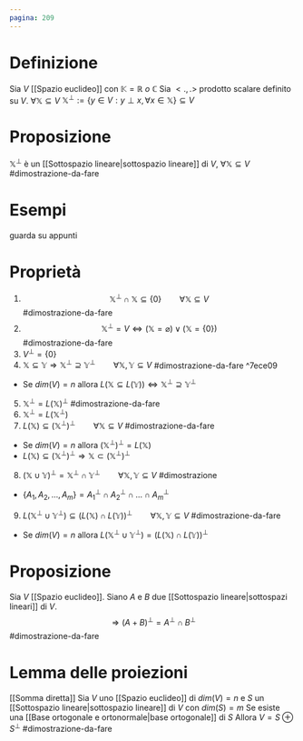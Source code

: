 ```yaml
---
pagina: 209
---
```

# Definizione
Sia $V$ [[Spazio euclideo]] con $\mathbb{K} = \mathbb{R}\ o\ \mathbb{C}$
Sia $<.,.>$ prodotto scalare definito su $V$.
$\forall \mathbb{X}\subseteq V$
$\mathbb{X}^\perp:=\{y\in V:y\perp x, \forall x\in \mathbb{X}\}\subseteq V$

# Proposizione
$\mathbb{X}^\perp$ è un [[Sottospazio lineare|sottospazio lineare]] di $V$, $\forall \mathbb{X}\subseteq V$
#dimostrazione-da-fare 

# Esempi
guarda su appunti

# Proprietà
1) $$\mathbb{X}^{\perp} \cap \mathbb{X} \subseteq \{0\}\qquad \forall \mathbb{X}\subseteq V$$
#dimostrazione-da-fare 
2) $$\mathbb{X}^{\perp}=V\iff(\mathbb{X}=\varnothing)\lor(\mathbb{X}=\{0\})$$
#dimostrazione-da-fare 
3) $V^{\perp}=\{0\}$
4) $\mathbb{X}\subseteq \mathbb{Y}\Rightarrow \mathbb{X}^\perp\supseteq \mathbb{Y}^\perp\qquad\forall\mathbb{X},\mathbb{Y}\subseteq V$
#dimostrazione-da-fare  ^7ece09
* Se $dim(V)=n$ allora $L(\mathbb{X}\subseteq L(\mathbb{Y}))\iff\mathbb{X}^{\perp}\supseteq \mathbb{Y}^\perp$
5) $\mathbb{X}^{\perp}=L(\mathbb{X})^{\perp}$ 
#dimostrazione-da-fare 
6) $\mathbb{X}^{\perp}=L(\mathbb{X}^{\perp})$
7) $L(\mathbb{X})\subseteq(\mathbb{X}^{\perp})^{\perp}\qquad \forall \mathbb{X}\subseteq V$
#dimostrazione-da-fare 
- Se $dim(V)=n$ allora $(\mathbb{X}^{\perp})^{\perp}=L(\mathbb{X})$
- $L(\mathbb{X})\subseteq (\mathbb{X}^{\perp})^{\perp}\Rightarrow \mathbb{X}\subset (\mathbb{X}^{\perp})^{\perp}$
8) $(\mathbb{X}\cup\mathbb{Y})^{\perp}=\mathbb{X}^{\perp}\cap \mathbb{Y}^{\perp}\qquad \forall \mathbb{X},\mathbb{Y}\subseteq V$
#dimostrazione 
- $\{A_1,A_2,\ldots,A_m\}=A_{1}^{\perp}\cap A_{2}^{\perp}\cap\ldots\cap A_{m}^{\perp}$
9) $L(\mathbb{X}^{\perp}\cup \mathbb{Y}^{\perp})\subseteq (L(\mathbb{X})\cap L(\mathbb{Y}))^{\perp}\qquad \forall \mathbb{X},\mathbb{Y}\subseteq V$
#dimostrazione-da-fare 
- Se $dim(V)=n$ allora $L(\mathbb{X}^{\perp}\cup \mathbb{Y}^{\perp})=(L(\mathbb{X})\cap L(\mathbb{Y}))^{\perp}$

# Proposizione
 Sia $V$ [[Spazio euclideo]].
 Siano $A$ e $B$ due [[Sottospazio lineare|sottospazi lineari]] di $V$.
 $$\Rightarrow (A+B)^{\perp}= A^{\perp}\cap B^{\perp}$$
 #dimostrazione-da-fare 
# Lemma delle proiezioni
[[Somma diretta]]
Sia $V$ uno [[Spazio euclideo]] di $dim(V) = n$ e $S$ un [[Sottospazio lineare|sottospazio lineare]] di $V$ con $dim(S)=m$
Se esiste una [[Base ortogonale e ortonormale|base ortogonale]] di $S$
Allora $V = S \oplus S^\perp$
#dimostrazione-da-fare 